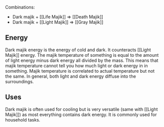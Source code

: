 Combinations:
- Dark majik + [[Life Majik]] => [[Death Majik]]
- Dark majik + [[Light Majik]] => [[Gray Majik]]

## Energy
Dark majik energy is the energy of cold and dark. It counteracts [[Light Majik]] energy. The majik temperature of something is equal to the amount of light energy minus dark energy all divided by the mass. This means that majik temperature cannot tell you how much light or dark energy in in something. Majik temperature is correlated to actual temperature but not the same. In general, both light and dark energy diffuse into the surroundings.

## Uses

Dark majik is often used for cooling but is very versatile (same with [[Light Majik]]) as most everything contains dark energy. It is commonly used for household tasks.